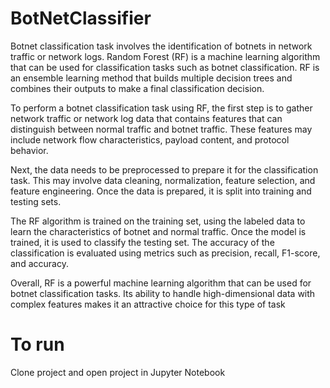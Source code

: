 # BotNetClassifier
Botnet classification task involves the identification of botnets in network traffic or network logs. Random Forest (RF) is a machine learning algorithm that can be used for classification tasks such as botnet classification. RF is an ensemble learning method that builds multiple decision trees and combines their outputs to make a final classification decision.

To perform a botnet classification task using RF, the first step is to gather network traffic or network log data that contains features that can distinguish between normal traffic and botnet traffic. These features may include network flow characteristics, payload content, and protocol behavior.

Next, the data needs to be preprocessed to prepare it for the classification task. This may involve data cleaning, normalization, feature selection, and feature engineering. Once the data is prepared, it is split into training and testing sets.

The RF algorithm is trained on the training set, using the labeled data to learn the characteristics of botnet and normal traffic. Once the model is trained, it is used to classify the testing set. The accuracy of the classification is evaluated using metrics such as precision, recall, F1-score, and accuracy.

Overall, RF is a powerful machine learning algorithm that can be used for botnet classification tasks. Its ability to handle high-dimensional data with complex features makes it an attractive choice for this type of task

# To run
Clone project and open project in Jupyter Notebook
